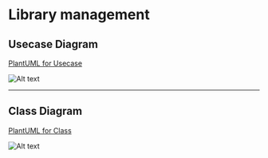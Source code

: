 # Library management

## Usecase Diagram

[PlantUML for Usecase](https://www.plantuml.com/plantuml/uml/RT51IyCm5C3nUpx5OpqNkdLR9uXCnsxgGV43fCdh5fOcaBmeG_pkcharAPHU_dtyafPawuax2hrc6Zi2ik3KuKWWbKD1oXh61La7BzYtw81x2DV9x5crZZl5pIoETNkRlvyzONyPUiRYDjmSDCA_FmCKkoe-tmmWU1JSuzyYv4uSuSdQqsNbnsuEnQQMTRVEsUw8ucG3vN0n1T_Gu5UkbjEAWZCvgoVPtgFxnD7VLGFCvQEKkLf1qNMYhSJuexqTRxQUOdkfA4VDWCRdPYIyMbAT4ZpUrrLle6ZuNICu-s4iljwN9NWMUtvftSQiKjSfLodNAPkKYvJBMp8Me2mVujcagePS35KFjMHRD3Bq-XS0)

![Alt text](http://www.plantuml.com/plantuml/png/RT51IyCm5C3nUpx5OpqNkdLR9uXCnsxgGV43fCdh5fOcaBmeG_pkcharAPHU_dtyafPawuax2hrc6Zi2ik3KuKWWbKD1oXh61La7BzYtw81x2DV9x5crZZl5pIoETNkRlvyzONyPUiRYDjmSDCA_FmCKkoe-tmmWU1JSuzyYv4uSuSdQqsNbnsuEnQQMTRVEsUw8ucG3vN0n1T_Gu5UkbjEAWZCvgoVPtgFxnD7VLGFCvQEKkLf1qNMYhSJuexqTRxQUOdkfA4VDWCRdPYIyMbAT4ZpUrrLle6ZuNICu-s4iljwN9NWMUtvftSQiKjSfLodNAPkKYvJBMp8Me2mVujcagePS35KFjMHRD3Bq-XS0)

---


## Class Diagram

[PlantUML for Class](https://www.plantuml.com/plantuml/uml/hLLFZvi-4BtpAQpyBiclvT0hgg8bVrP5OZSLP5VggN9W5gm0ZcpJBKhtkzVZO4oIRdhf1UpncpVFRsouaueArTQLbrLKIhBWV7_qY4zO7f2eKJXKJ5KGa5G9rXGOeAqgkP01YPbKdqCpc-D2HXKKN7I1uTbs1_2yDy-3fgs7Y6PFbz7t--YZHvBDG_YuZPPw-6MJ99j43rP9-13gzxrU2TDlcE-aHGfg8sz7HSRpCrM2Plk09FePSos4ySO0TLQgg6ebYh9ZiqCfMrXHfKdmgGlPIZ7R2IewKwYXDU2xwZa3SibkVR3wvfvFMWd6dqZ7qqxgw1D6j4ckYkKnPMYU2v1ol9-CgMuybyfeTO43QvReWUcJutMxrCpXSnZ5uI9UQqVZJRf5qzVfEdbUh_GmIjEdzSfx8tsgCS_9qctRWJZnEmEi0bsnDuhu5Rmetv-JU02LL18w02QV9iHl3xx_FvdKjEacGpTx925JBO1dpAJFhXEvJNHssjGfBGe1HP-9nCGNh2XHqN3ih29RTmHnXbs2tCR6pboZKE2l4n492FnKqEJIh3k6qpMnkRtXk0rjz7_aXGcf7cdj6go35RsErIpFAnX7tGrnrk2PWfgoogNwXv8ty7XggOkoV0pHBAzSvDVK3u1vI4iKLxGwyU0EvRA4RCzRDNml9D1CP6KAuWVBK2PGDxMt9iBRDq0M5n5RsDv5HflZlw8c7_2sONZAp06qVPoPOGMqGKmE5IZuAmnofju5cQ7Ro-a87ArE-RNTLKoMa8--87AEUC-rSZXTE767opJ4BJgyWmpMtKGPKUzLSHn-pbyRFCTZo-sjwjNSndX_O7FTkK5u0sQTFIjunBuKODgowBRuzvgU_SDcPm1j01TJYi-0cCdvEduzfae_t5zjvdfwgUoeb-wqTsrT_GO0)

![Alt text](http://www.plantuml.com/plantuml/png/hLLFZvi-4BtpAQpyBiclvT0hgg8bVrP5OZSLP5VggN9W5gm0ZcpJBKhtkzVZO4oIRdhf1UpncpVFRsouaueArTQLbrLKIhBWV7_qY4zO7f2eKJXKJ5KGa5G9rXGOeAqgkP01YPbKdqCpc-D2HXKKN7I1uTbs1_2yDy-3fgs7Y6PFbz7t--YZHvBDG_YuZPPw-6MJ99j43rP9-13gzxrU2TDlcE-aHGfg8sz7HSRpCrM2Plk09FePSos4ySO0TLQgg6ebYh9ZiqCfMrXHfKdmgGlPIZ7R2IewKwYXDU2xwZa3SibkVR3wvfvFMWd6dqZ7qqxgw1D6j4ckYkKnPMYU2v1ol9-CgMuybyfeTO43QvReWUcJutMxrCpXSnZ5uI9UQqVZJRf5qzVfEdbUh_GmIjEdzSfx8tsgCS_9qctRWJZnEmEi0bsnDuhu5Rmetv-JU02LL18w02QV9iHl3xx_FvdKjEacGpTx925JBO1dpAJFhXEvJNHssjGfBGe1HP-9nCGNh2XHqN3ih29RTmHnXbs2tCR6pboZKE2l4n492FnKqEJIh3k6qpMnkRtXk0rjz7_aXGcf7cdj6go35RsErIpFAnX7tGrnrk2PWfgoogNwXv8ty7XggOkoV0pHBAzSvDVK3u1vI4iKLxGwyU0EvRA4RCzRDNml9D1CP6KAuWVBK2PGDxMt9iBRDq0M5n5RsDv5HflZlw8c7_2sONZAp06qVPoPOGMqGKmE5IZuAmnofju5cQ7Ro-a87ArE-RNTLKoMa8--87AEUC-rSZXTE767opJ4BJgyWmpMtKGPKUzLSHn-pbyRFCTZo-sjwjNSndX_O7FTkK5u0sQTFIjunBuKODgowBRuzvgU_SDcPm1j01TJYi-0cCdvEduzfae_t5zjvdfwgUoeb-wqTsrT_GO0)
